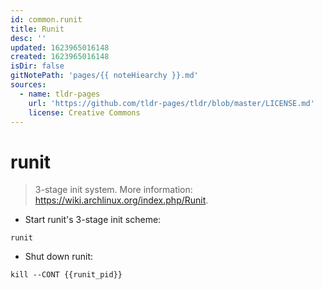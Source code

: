 ```yaml
---
id: common.runit
title: Runit
desc: ''
updated: 1623965016148
created: 1623965016148
isDir: false
gitNotePath: 'pages/{{ noteHiearchy }}.md'
sources:
  - name: tldr-pages
    url: 'https://github.com/tldr-pages/tldr/blob/master/LICENSE.md'
    license: Creative Commons
---
```

# runit

> 3-stage init system.
> More information: <https://wiki.archlinux.org/index.php/Runit>.

- Start runit's 3-stage init scheme:

`runit`

- Shut down runit:

`kill --CONT {{runit_pid}}`

